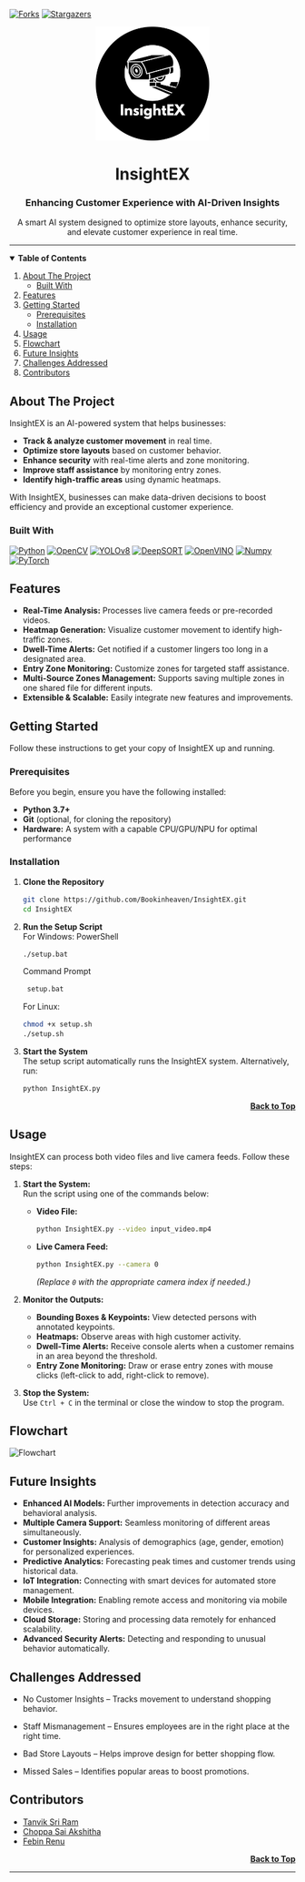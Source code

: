 
<a id="readme-top"></a>

[![Forks][forks-shield]][forks-url]
[![Stargazers][stars-shield]][stars-url]
<br />
<div align="center">
  <a href="">
    <img src="assets/images/logo.png" alt="INSIGHT Logo" width="200" height="200">
  </a>
  <h1 align="center">InsightEX</h1>
  <h3 align="center">Enhancing Customer Experience with AI-Driven Insights</h3>
  <p align="center">
    A smart AI system designed to optimize store layouts, enhance security, and elevate customer experience in real time.
  </p>
</div>
<hr>

<!-- TABLE OF CONTENTS -->
<details open>
  <summary><strong>Table of Contents</strong></summary>
  <ol>
    <li><a href="#about-the-project">About The Project</a>
      <ul>
        <li><a href="#built-with">Built With</a></li>
      </ul>
    </li>
    <li><a href="#features">Features</a></li>
    <li><a href="#getting-started">Getting Started</a>
      <ul>
        <li><a href="#prerequisites">Prerequisites</a></li>
        <li><a href="#installation">Installation</a></li>
      </ul>
    </li>
    <li><a href="#usage">Usage</a></li>
    <li><a href="#flowchart">Flowchart</a></li>
    <li><a href="#future-insights">Future Insights</a></li>
    <li><a href="#challenges-addressed">Challenges Addressed</a></li>
    <li><a href="#contributors">Contributors</a></li>
  </ol>
</details>

<!-- ABOUT THE PROJECT -->
## About The Project
InsightEX is an AI-powered system that helps businesses:
- **Track & analyze customer movement** in real time.
- **Optimize store layouts** based on customer behavior.
- **Enhance security** with real-time alerts and zone monitoring.
- **Improve staff assistance** by monitoring entry zones.
- **Identify high-traffic areas** using dynamic heatmaps.

With InsightEX, businesses can make data-driven decisions to boost efficiency and provide an exceptional customer experience.

### Built With
[![Python][Python]][Python-url]
[![OpenCV][OpenCV]][OpenCV-url]
[![YOLOv8][YOLOv8]][YOLOv8-url]
[![DeepSORT][DeepSORT]][DeepSORT-url]
[![OpenVINO][OpenVINO]][OpenVINO-url]
[![Numpy][Numpy]][Numpy-url]
[![PyTorch][PyTorch]][PyTorch-url]

<!-- FEATURES -->
## Features
- **Real-Time Analysis:** Processes live camera feeds or pre-recorded videos.
- **Heatmap Generation:** Visualize customer movement to identify high-traffic zones.
- **Dwell-Time Alerts:** Get notified if a customer lingers too long in a designated area.
- **Entry Zone Monitoring:** Customize zones for targeted staff assistance.
- **Multi-Source Zones Management:** Supports saving multiple zones in one shared file for different inputs.
- **Extensible & Scalable:** Easily integrate new features and improvements.


<!-- GETTING STARTED -->
## Getting Started

Follow these instructions to get your copy of InsightEX up and running.

### Prerequisites
Before you begin, ensure you have the following installed:
- **Python 3.7+**  
- **Git** (optional, for cloning the repository)  
- **Hardware:** A system with a capable CPU/GPU/NPU for optimal performance  

### Installation
1. **Clone the Repository**
    ```sh
    git clone https://github.com/Bookinheaven/InsightEX.git
    cd InsightEX
    ```
2. **Run the Setup Script**  
   For Windows:
   PowerShell
    ```sh
    ./setup.bat
    ```
   Command Prompt
   ```sh
    setup.bat
    ```
   For Linux:
    ```sh
    chmod +x setup.sh
    ./setup.sh
    ```
4. **Start the System**  
   The setup script automatically runs the InsightEX system. Alternatively, run:
    ```sh
    python InsightEX.py
    ```
    
<p align="right"><a href="#readme-top"><strong>Back to Top</strong></a></p>

<!-- USAGE -->
## Usage

InsightEX can process both video files and live camera feeds. Follow these steps:

1. **Start the System:**  
   Run the script using one of the commands below:
   - **Video File:**
     ```sh
     python InsightEX.py --video input_video.mp4
     ```
   - **Live Camera Feed:**
     ```sh
     python InsightEX.py --camera 0
     ```
     *(Replace `0` with the appropriate camera index if needed.)*

2. **Monitor the Outputs:**  
   - **Bounding Boxes & Keypoints:** View detected persons with annotated keypoints.
   - **Heatmaps:** Observe areas with high customer activity.
   - **Dwell-Time Alerts:** Receive console alerts when a customer remains in an area beyond the threshold.
   - **Entry Zone Monitoring:** Draw or erase entry zones with mouse clicks (left-click to add, right-click to remove).

3. **Stop the System:**  
   Use `Ctrl + C` in the terminal or close the window to stop the program.


<!-- FLOWCHART -->
## Flowchart
![Flowchart][flowchart-img]

<!-- FUTURE INSIGHTS -->
## Future Insights

- **Enhanced AI Models:** Further improvements in detection accuracy and behavioral analysis.
- **Multiple Camera Support:** Seamless monitoring of different areas simultaneously.
- **Customer Insights:** Analysis of demographics (age, gender, emotion) for personalized experiences.
- **Predictive Analytics:** Forecasting peak times and customer trends using historical data.
- **IoT Integration:** Connecting with smart devices for automated store management.
- **Mobile Integration:** Enabling remote access and monitoring via mobile devices.
- **Cloud Storage:** Storing and processing data remotely for enhanced scalability.
- **Advanced Security Alerts:** Detecting and responding to unusual behavior automatically.

<!-- CHALLENGES ADDRESSED -->
## Challenges Addressed

- No Customer Insights – Tracks movement to understand shopping behavior.

- Staff Mismanagement – Ensures employees are in the right place at the right time.

- Bad Store Layouts – Helps improve design for better shopping flow.

- Missed Sales – Identifies popular areas to boost promotions.

<!-- CONTRIBUTORS -->
## Contributors
- [Tanvik Sri Ram](https://github.com/Bookinheaven)  
- [Choppa Sai Akshitha](https://github.com/akshithachoppa)  
- [Febin Renu](https://github.com/febinrenu)

<p align="right"><a href="#readme-top"><strong>Back to Top</strong></a></p>
<hr>

<!-- MARKDOWN LINKS & IMAGES -->
[tanvik]: https://github.com/Bookinheaven
[akshitha]: https://github.com/akshithachoppa 
[febin]: https://github.com/febinrenu
[forks-shield]: https://img.shields.io/github/forks/Bookinheaven/InsightEX.svg?style=for-the-badge
[forks-url]: https://github.com/Bookinheaven/InsightEX/network/members
[stars-shield]: https://img.shields.io/github/stars/Bookinheaven/InsightEX.svg?style=for-the-badge
[stars-url]: https://github.com/Bookinheaven/InsightEX/stargazers

[flowchart-img]: assets/images/flowchart.png
[contributors-img]: contrib.rocks/image?repo=Bookinheaven/InsightEX
[Python]: https://img.shields.io/badge/Python-3776AB?style=for-the-badge&logo=python&logoColor=white
[Python-url]: https://www.python.org
[OpenCV]: https://img.shields.io/badge/OpenCV-5C3EE8?style=for-the-badge&logo=opencv&logoColor=white
[OpenCV-url]: https://opencv.org
[YOLOv8]: https://img.shields.io/badge/YOLOv8-00FFFF?style=for-the-badge&logo=yolo&logoColor=black
[YOLOv8-url]: https://yolov8.com
[DeepSORT]: https://img.shields.io/badge/DeepSORT-0088CC?style=for-the-badge&logo=ai&logoColor=white
[DeepSORT-url]: https://pypi.org/project/deep-sort-realtime/
[OpenVINO]: https://img.shields.io/badge/OpenVINO-0071C5?style=for-the-badge&logo=intel&logoColor=white
[OpenVINO-url]: https://pypi.org/project/openvino/
[Numpy]: https://img.shields.io/badge/Numpy-777BB4?style=for-the-badge&logo=numpy&logoColor=white
[Numpy-url]: https://numpy.org
[PyTorch]: https://img.shields.io/badge/PyTorch-EE4C2C?style=for-the-badge&logo=pytorch&logoColor=white
[PyTorch-url]: https://pytorch.org
